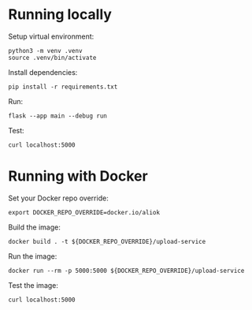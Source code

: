 # Running locally

Setup virtual environment:
```shell
python3 -m venv .venv
source .venv/bin/activate
```

Install dependencies:    
```shell
pip install -r requirements.txt
```

Run:
```shell
flask --app main --debug run
```

Test:
```shell
curl localhost:5000
```


# Running with Docker

Set your Docker repo override:
```shell
export DOCKER_REPO_OVERRIDE=docker.io/aliok
```


Build the image:
```shell
docker build . -t ${DOCKER_REPO_OVERRIDE}/upload-service
```

Run the image:
```shell
docker run --rm -p 5000:5000 ${DOCKER_REPO_OVERRIDE}/upload-service
```

Test the image:
```shell
curl localhost:5000
```
